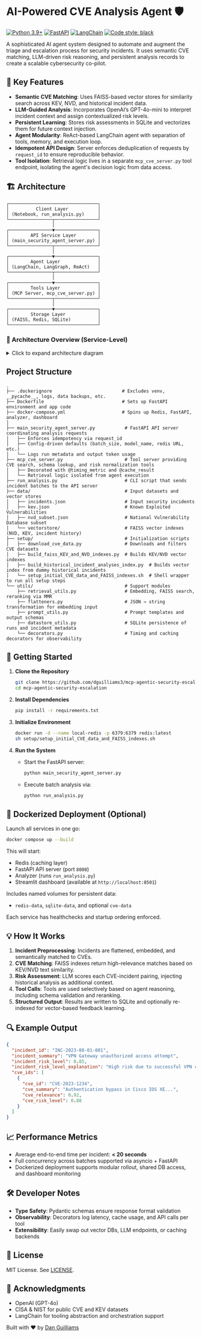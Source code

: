 # AI-Powered CVE Analysis Agent 🛡️

[![Python 3.9+](https://img.shields.io/badge/python-3.9+-blue.svg)](https://www.python.org/downloads/)
[![FastAPI](https://img.shields.io/badge/FastAPI-0.68.0+-00a393.svg)](https://fastapi.tiangolo.com)
[![LangChain](https://img.shields.io/badge/LangChain-0.1.0-green.svg)](https://github.com/hwchase17/langchain)
[![Code style: black](https://img.shields.io/badge/code%20style-black-000000.svg)](https://github.com/psf/black)

A sophisticated AI agent system designed to automate and augment the triage and escalation process for security incidents. It uses semantic CVE matching, LLM-driven risk reasoning, and persistent analysis records to create a scalable cybersecurity co-pilot. 

## 🌟 Key Features

- **Semantic CVE Matching**: Uses FAISS-based vector stores for similarity search across KEV, NVD, and historical incident data.
- **LLM-Guided Analysis**: Incorporates OpenAI’s GPT-4o-mini to interpret incident context and assign contextualized risk levels.
- **Persistent Learning**: Stores risk assessments in SQLite and vectorizes them for future context injection.
- **Agent Modularity**: ReAct-based LangChain agent with separation of tools, memory, and execution loop.
- **Idempotent API Design**: Server enforces deduplication of requests by `request_id` to ensure reproducible behavior.
- **Tool Isolation**: Retrieval logic lives in a separate `mcp_cve_server.py` tool endpoint, isolating the agent's decision logic from data access.

## 🏗️ Architecture

```
┌─────────────────────────────────┐
│          Client Layer           │
│ (Notebook, run_analysis.py)     │
└────────────────┬────────────────┘
                 │
┌────────────────▼────────────────┐
│        API Service Layer        │
│ (main_security_agent_server.py) │
└────────────────┬────────────────┘
                 │
┌────────────────▼────────────────┐
│        Agent Layer              │
│ (LangChain, LangGraph, ReAct)   │
└────────────────┬────────────────┘
                 │
┌────────────────▼────────────────┐
│        Tools Layer              │
│ (MCP Server, mcp_cve_server.py) │
└────────────────┬────────────────┘
                 │
┌────────────────▼────────────────┐
│        Storage Layer            │
│ (FAISS, Redis, SQLite)          │
└─────────────────────────────────┘
```

### 🧭 Architecture Overview (Service-Level)

<details>
<summary>Click to expand architecture diagram</summary>

```mermaid
flowchart TD
    A[Analyzer<br>run_analysis.py] -->|REST call| B[FastAPI API Server<br>main_security_agent_server.py]
    B -->|read/write| C[SQLite<br>incident_analysis.db]
    B <--> D[Redis<br>deduplication/cache]
    E[Streamlit Dashboard<br>incident_dashboard.py] -->|read-only| C
```
</details>

## Project Structure

```
.
├── .dockerignore                          # Excludes venv, __pycache__, logs, data backups, etc.
├── Dockerfile                             # Sets up FastAPI environment and app code
├── docker-compose.yml                     # Spins up Redis, FastAPI, analyzer, dashboard
│
├── main_security_agent_server.py           # FastAPI API server coordinating analysis requests
│   ├── Enforces idempotency via request_id
│   ├── Config-driven defaults (batch_size, model_name, redis URL, etc.)
│   └── Logs run metadata and output token usage
├── mcp_cve_server.py                       # Tool server providing CVE search, schema lookup, and risk normalization tools
│   ├── Decorated with @timing_metric and @cache_result
│   └── Retrieval logic isolated from agent execution
├── run_analysis.py                         # CLI script that sends incident batches to the API server
├── data/                                   # Input datasets and vector stores
│   ├── incidents.json                      # Input security incidents
│   ├── kev.json                            # Known Exploited Vulnerabilities
│   ├── nvd_subset.json                     # National Vulnerability Database subset
│   └── vectorstore/                        # FAISS vector indexes (NVD, KEV, incident history)
├── setup/                                  # Initialization scripts
│   ├── download_cve_data.py                # Downloads and filters CVE datasets
│   ├── build_faiss_KEV_and_NVD_indexes.py  # Builds KEV/NVD vector indexes
│   ├── build_historical_incident_analyses_index.py  # Builds vector index from dummy historical incidents
│   └── setup_initial_CVE_data_and_FAISS_indexes.sh  # Shell wrapper to run all setup steps
└── utils/                                  # Support modules
    ├── retrieval_utils.py                  # Embedding, FAISS search, reranking via MMR
    ├── flatteners.py                       # JSON → string transformation for embedding input
    ├── prompt_utils.py                     # Prompt templates and output schemas
    ├── datastore_utils.py                  # SQLite persistence of runs and incident metadata
    └── decorators.py                       # Timing and caching decorators for observability
```

## 🚀 Getting Started

1. **Clone the Repository**
   ```bash
   git clone https://github.com/dguilliams3/mcp-agentic-security-escalation.git
   cd mcp-agentic-security-escalation
   ```

2. **Install Dependencies**
   ```bash
   pip install -r requirements.txt
   ```

3. **Initialize Environment**
   ```bash
   docker run -d --name local-redis -p 6379:6379 redis:latest
   sh setup/setup_initial_CVE_data_and_FAISS_indexes.sh
   ```

4. **Run the System**
   - Start the FastAPI server:
     ```bash
     python main_security_agent_server.py
     ```
   - Execute batch analysis via:
     ```bash
     python run_analysis.py
     ```

## 🐳 Dockerized Deployment (Optional)

Launch all services in one go:
```bash
docker compose up --build
```
This will start:
- Redis (caching layer)
- FastAPI API server (port `8000`)
- Analyzer (runs `run_analysis.py`)
- Streamlit dashboard (available at `http://localhost:8501`)

Includes named volumes for persistent data:
- `redis-data`, `sqlite-data`, and optional `cve-data`

Each service has healthchecks and startup ordering enforced.

## 💡 How It Works

1. **Incident Preprocessing**: Incidents are flattened, embedded, and semantically matched to CVEs.
2. **CVE Matching**: FAISS indexes return high-relevance matches based on KEV/NVD text similarity.
3. **Risk Assessment**: LLM scores each CVE-incident pairing, injecting historical analysis as additional context.
4. **Tool Calls**: Tools are used selectively based on agent reasoning, including schema validation and reranking.
5. **Structured Output**: Results are written to SQLite and optionally re-indexed for vector-based feedback learning.

## 🔍 Example Output

```json
{
  "incident_id": "INC-2023-08-01-001",
  "incident_summary": "VPN Gateway unauthorized access attempt",
  "incident_risk_level": 0.85,
  "incident_risk_level_explanation": "High risk due to successful VPN compromise...",
  "cve_ids": [
    {
      "cve_id": "CVE-2023-1234",
      "cve_summary": "Authentication bypass in Cisco IOS XE...",
      "cve_relevance": 0.92,
      "cve_risk_level": 0.88
    }
  ]
}
```

## 📈 Performance Metrics

- Average end-to-end time per incident: **< 20 seconds**
- Full concurrency across batches supported via asyncio + FastAPI
- Dockerized deployment supports modular rollout, shared DB access, and dashboard monitoring

## 🛠️ Developer Notes

- **Type Safety**: Pydantic schemas ensure response format validation
- **Observability**: Decorators log latency, cache usage, and API calls per tool
- **Extensibility**: Easily swap out vector DBs, LLM endpoints, or caching backends

## 📝 License

MIT License. See [LICENSE](LICENSE).

## 🙏 Acknowledgments

- OpenAI (GPT-4o)
- CISA & NIST for public CVE and KEV datasets
- LangChain for tooling abstraction and orchestration support

Built with ❤️ by [Dan Guilliams](https://github.com/dguilliams3) 


